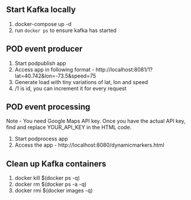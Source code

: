 ## Start Kafka locally
1. docker-compose up -d
2. run `docker ps` to ensure kafka has started

## POD event producer
1. Start podpublish app
2. Access app in following format - http://localhost:8081/1?lat=40.742&lon=-73.5&speed=75
3. Generate load with tiny variations of lat, lon and speed
4. /1 is id, you can increment it for every request

## POD event processing

Note - You need Google Maps API key. Once you have the actual API key, find and replace YOUR_API_KEY in the HTML code.

1. Start podprocess app
2. Access the app - http://localhost:8080/dynamicmarkers.html

## Clean up Kafka containers

1. docker kill $(docker ps -q)
2. docker rm $(docker ps -a -q)
3. docker rmi $(docker images -q)
